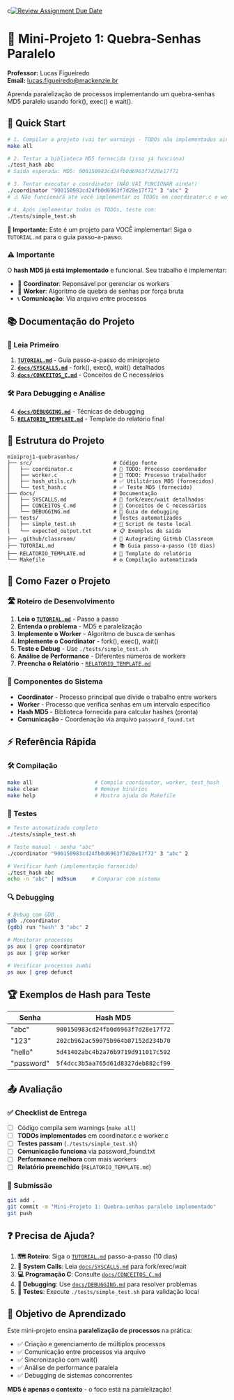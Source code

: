 c[![Review Assignment Due Date](https://classroom.github.com/assets/deadline-readme-button-22041afd0340ce965d47ae6ef1cefeee28c7c493a6346c4f15d667ab976d596c.svg)](https://classroom.github.com/a/rFUHIAKr)
# 🔐 Mini-Projeto 1: Quebra-Senhas Paralelo

**Professor:** Lucas Figueiredo  
**Email:** lucas.figueiredo@mackenzie.br

Aprenda paralelização de processos implementando um quebra-senhas MD5 paralelo usando fork(), exec() e wait().

## 🚀 Quick Start

```bash
# 1. Compilar o projeto (vai ter warnings - TODOs não implementados ainda!)
make all

# 2. Testar a biblioteca MD5 fornecida (isso já funciona)
./test_hash abc
# Saída esperada: MD5: 900150983cd24fb0d6963f7d28e17f72

# 3. Tentar executar o coordinator (NÃO VAI FUNCIONAR ainda!)
./coordinator "900150983cd24fb0d6963f7d28e17f72" 3 "abc" 2
# ⚠️ Não funcionará até você implementar os TODOs em coordinator.c e worker.c

# 4. Após implementar todos os TODOs, teste com:
./tests/simple_test.sh
```

**📝 Importante:** Este é um projeto para VOCÊ implementar! Siga o `TUTORIAL.md` para o guia passo-a-passo.

### ⚠️ **Importante**
O **hash MD5 já está implementado** e funcional. Seu trabalho é implementar:
- 🔧 **Coordinator**: Reponsável por gerenciar os workers
- 🔧 **Worker**: Algoritmo de quebra de senhas por força bruta
- 📞 **Comunicação**: Via arquivo entre processos

## 📚 Documentação do Projeto

### 📖 Leia Primeiro
1. **[`TUTORIAL.md`](TUTORIAL.md)** - Guia passo-a-passo do miniprojeto
2. **[`docs/SYSCALLS.md`](docs/SYSCALLS.md)** - fork(), exec(), wait() detalhados
3. **[`docs/CONCEITOS_C.md`](docs/CONCEITOS_C.md)** - Conceitos de C necessários

### 🛠️ Para Debugging e Análise
4. **[`docs/DEBUGGING.md`](docs/DEBUGGING.md)** - Técnicas de debugging
5. **[`RELATORIO_TEMPLATE.md`](RELATORIO_TEMPLATE.md)** - Template do relatório final

## 📁 Estrutura do Projeto

```
miniproj1-quebrasenhas/
├── src/                          # Código fonte
│   ├── coordinator.c             # 🔧 TODO: Processo coordenador
│   ├── worker.c                  # 🔧 TODO: Processo trabalhador  
│   ├── hash_utils.c/h            # ✅ Utilitários MD5 (fornecidos)
│   └── test_hash.c               # ✅ Teste MD5 (fornecido)
├── docs/                         # Documentação
│   ├── SYSCALLS.md               # 📖 fork/exec/wait detalhados
│   ├── CONCEITOS_C.md            # 📖 Conceitos de C necessários
│   └── DEBUGGING.md              # 🐛 Guia de debugging
├── tests/                        # Testes automatizados
│   ├── simple_test.sh            # 🧪 Script de teste local
│   └── expected_output.txt       # 📋 Exemplos de saída
├── .github/classroom/            # 🤖 Autograding GitHub Classroom
├── TUTORIAL.md                   # 📚 Guia passo-a-passo (10 dias)
├── RELATORIO_TEMPLATE.md         # 📝 Template do relatório
└── Makefile                      # ⚙️ Compilação automatizada
```

## 🎯 Como Fazer o Projeto

### 🛣️ Roteiro de Desenvolvimento
1. **Leia o [`TUTORIAL.md`](TUTORIAL.md)** - Passo a passo
2. **Entenda o problema** - MD5 e paralelização
3. **Implemente o Worker** - Algoritmo de busca de senhas
4. **Implemente o Coordinator** - fork(), exec(), wait()
5. **Teste e Debug** - Use `./tests/simple_test.sh`
6. **Análise de Performance** - Diferentes números de workers
7. **Preencha o Relatório** - [`RELATORIO_TEMPLATE.md`](RELATORIO_TEMPLATE.md)

### 🧩 Componentes do Sistema
- **Coordinator** - Processo principal que divide o trabalho entre workers
- **Worker** - Processo que verifica senhas em um intervalo específico  
- **Hash MD5** - Biblioteca fornecida para calcular hashes (pronta)
- **Comunicação** - Coordenação via arquivo `password_found.txt`

## ⚡ Referência Rápida
### 🛠️ Compilação
```bash
make all                    # Compila coordinator, worker, test_hash
make clean                  # Remove binários
make help                   # Mostra ajuda do Makefile
```

### 🧪 Testes
```bash
# Teste automatizado completo
./tests/simple_test.sh

# Teste manual - senha "abc"  
./coordinator "900150983cd24fb0d6963f7d28e17f72" 3 "abc" 2

# Verificar hash (implementação fornecida)
./test_hash abc
echo -n "abc" | md5sum     # Comparar com sistema
```

### 🔍 Debugging
```bash
# Debug com GDB
gdb ./coordinator
(gdb) run "hash" 3 "abc" 2

# Monitorar processos
ps aux | grep coordinator
ps aux | grep worker

# Verificar processos zumbi
ps aux | grep defunct
```

## 🏆 Exemplos de Hash para Teste

| Senha    | Hash MD5 |
|----------|----------|
| "abc"    | `900150983cd24fb0d6963f7d28e17f72` |
| "123"    | `202cb962ac59075b964b07152d234b70` |
| "hello"  | `5d41402abc4b2a76b9719d911017c592` |
| "password" | `5f4dcc3b5aa765d61d8327deb882cf99` |

## 📤 Avaliação

### ✅ Checklist de Entrega
- [ ] Código compila sem warnings (`make all`)
- [ ] **TODOs implementados** em coordinator.c e worker.c
- [ ] **Testes passam** (`./tests/simple_test.sh`)  
- [ ] **Comunicação funciona** via password_found.txt
- [ ] **Performance melhora** com mais workers
- [ ] **Relatório preenchido** (`RELATORIO_TEMPLATE.md`)

### 📝 Submissão
```bash
git add .
git commit -m "Mini-Projeto 1: Quebra-senhas paralelo implementado"
git push
```

## ❓ Precisa de Ajuda?

1. **🗺️ Roteiro**: Siga o [`TUTORIAL.md`](TUTORIAL.md) passo-a-passo (10 dias)
2. **📖 System Calls**: Leia [`docs/SYSCALLS.md`](docs/SYSCALLS.md) para fork/exec/wait
3. **💻 Programação C**: Consulte [`docs/CONCEITOS_C.md`](docs/CONCEITOS_C.md)
4. **🐛 Debugging**: Use [`docs/DEBUGGING.md`](docs/DEBUGGING.md) para resolver problemas
5. **🧪 Testes**: Execute `./tests/simple_test.sh` para validação local

## 🎯 Objetivo de Aprendizado

Este mini-projeto ensina **paralelização de processos** na prática:
- ✅ Criação e gerenciamento de múltiplos processos
- ✅ Comunicação entre processos via arquivo
- ✅ Sincronização com wait()
- ✅ Análise de performance paralela
- ✅ Debugging de sistemas concorrentes

**MD5 é apenas o contexto** - o foco está na paralelização!
